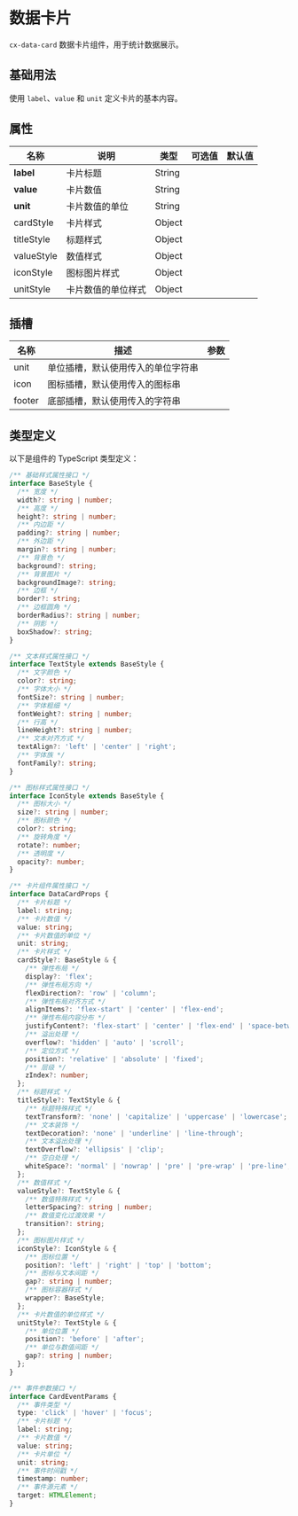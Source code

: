 # 数据卡片

`cx-data-card` 数据卡片组件，用于统计数据展示。

## 基础用法

使用 `label`、`value` 和 `unit` 定义卡片的基本内容。

## 属性

| 名称 | 说明 | 类型 | 可选值 | 默认值 |
| ----- | ----- | ----- | ----- | ----- |
| **label** | 卡片标题 | String | | |
| **value** | 卡片数值 | String | | |
| **unit** | 卡片数值的单位 | String | | |
| cardStyle | 卡片样式 | Object | | |
| titleStyle | 标题样式 | Object | | |
| valueStyle | 数值样式 | Object | | |
| iconStyle | 图标图片样式 | Object | | |
| unitStyle | 卡片数值的单位样式 | Object | | |

## 插槽

| 名称 | 描述 | 参数 |
| ---- | --- | --- |
| unit | 单位插槽，默认使用传入的单位字符串 | |
| icon | 图标插槽，默认使用传入的图标串 | |
| footer | 底部插槽，默认使用传入的字符串 | |

## 类型定义

以下是组件的 TypeScript 类型定义：

```ts
/** 基础样式属性接口 */
interface BaseStyle {
  /** 宽度 */
  width?: string | number;
  /** 高度 */
  height?: string | number;
  /** 内边距 */
  padding?: string | number;
  /** 外边距 */
  margin?: string | number;
  /** 背景色 */
  background?: string;
  /** 背景图片 */
  backgroundImage?: string;
  /** 边框 */
  border?: string;
  /** 边框圆角 */
  borderRadius?: string | number;
  /** 阴影 */
  boxShadow?: string;
}

/** 文本样式属性接口 */
interface TextStyle extends BaseStyle {
  /** 文字颜色 */
  color?: string;
  /** 字体大小 */
  fontSize?: string | number;
  /** 字体粗细 */
  fontWeight?: string | number;
  /** 行高 */
  lineHeight?: string | number;
  /** 文本对齐方式 */
  textAlign?: 'left' | 'center' | 'right';
  /** 字体族 */
  fontFamily?: string;
}

/** 图标样式属性接口 */
interface IconStyle extends BaseStyle {
  /** 图标大小 */
  size?: string | number;
  /** 图标颜色 */
  color?: string;
  /** 旋转角度 */
  rotate?: number;
  /** 透明度 */
  opacity?: number;
}

/** 卡片组件属性接口 */
interface DataCardProps {
  /** 卡片标题 */
  label: string;
  /** 卡片数值 */
  value: string;
  /** 卡片数值的单位 */
  unit: string;
  /** 卡片样式 */
  cardStyle?: BaseStyle & {
    /** 弹性布局 */
    display?: 'flex';
    /** 弹性布局方向 */
    flexDirection?: 'row' | 'column';
    /** 弹性布局对齐方式 */
    alignItems?: 'flex-start' | 'center' | 'flex-end';
    /** 弹性布局内容分布 */
    justifyContent?: 'flex-start' | 'center' | 'flex-end' | 'space-between' | 'space-around';
    /** 溢出处理 */
    overflow?: 'hidden' | 'auto' | 'scroll';
    /** 定位方式 */
    position?: 'relative' | 'absolute' | 'fixed';
    /** 层级 */
    zIndex?: number;
  };
  /** 标题样式 */
  titleStyle?: TextStyle & {
    /** 标题特殊样式 */
    textTransform?: 'none' | 'capitalize' | 'uppercase' | 'lowercase';
    /** 文本装饰 */
    textDecoration?: 'none' | 'underline' | 'line-through';
    /** 文本溢出处理 */
    textOverflow?: 'ellipsis' | 'clip';
    /** 空白处理 */
    whiteSpace?: 'normal' | 'nowrap' | 'pre' | 'pre-wrap' | 'pre-line';
  };
  /** 数值样式 */
  valueStyle?: TextStyle & {
    /** 数值特殊样式 */
    letterSpacing?: string | number;
    /** 数值变化过渡效果 */
    transition?: string;
  };
  /** 图标图片样式 */
  iconStyle?: IconStyle & {
    /** 图标位置 */
    position?: 'left' | 'right' | 'top' | 'bottom';
    /** 图标与文本间距 */
    gap?: string | number;
    /** 图标容器样式 */
    wrapper?: BaseStyle;
  };
  /** 卡片数值的单位样式 */
  unitStyle?: TextStyle & {
    /** 单位位置 */
    position?: 'before' | 'after';
    /** 单位与数值间距 */
    gap?: string | number;
  };
}

/** 事件参数接口 */
interface CardEventParams {
  /** 事件类型 */
  type: 'click' | 'hover' | 'focus';
  /** 卡片标题 */
  label: string;
  /** 卡片数值 */
  value: string;
  /** 卡片单位 */
  unit: string;
  /** 事件时间戳 */
  timestamp: number;
  /** 事件源元素 */
  target: HTMLElement;
}
```
